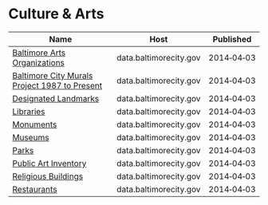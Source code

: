 # Culture & Arts

Name | Host | Published
---- | ---- | ---------
[Baltimore Arts Organizations](../datasets/r4ur-u5nm.md) | data.baltimorecity.gov | 2014&#x2011;04&#x2011;03
[Baltimore City Murals Project 1987 to Present](../datasets/zqh4-9ud5.md) | data.baltimorecity.gov | 2014&#x2011;04&#x2011;03
[Designated Landmarks](../datasets/cpd3-yi9b.md) | data.baltimorecity.gov | 2014&#x2011;04&#x2011;03
[Libraries](../datasets/tgtv-wr5u.md) | data.baltimorecity.gov | 2014&#x2011;04&#x2011;03
[Monuments](../datasets/cpxf-kxp3.md) | data.baltimorecity.gov | 2014&#x2011;04&#x2011;03
[Museums](../datasets/8hgq-9pi6.md) | data.baltimorecity.gov | 2014&#x2011;04&#x2011;03
[Parks](../datasets/3r8a-uawz.md) | data.baltimorecity.gov | 2014&#x2011;04&#x2011;03
[Public Art Inventory](../datasets/5xsg-uc29.md) | data.baltimorecity.gov | 2014&#x2011;04&#x2011;03
[Religious Buildings](../datasets/kbdc-bpw3.md) | data.baltimorecity.gov | 2014&#x2011;04&#x2011;03
[Restaurants](../datasets/k5ry-ef3g.md) | data.baltimorecity.gov | 2014&#x2011;04&#x2011;03

